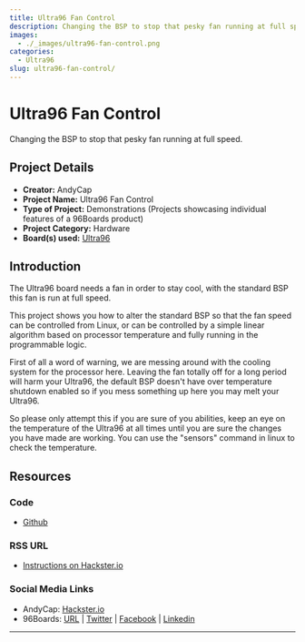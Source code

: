 ```yaml
---
title: Ultra96 Fan Control
description: Changing the BSP to stop that pesky fan running at full speed.
images:
  - ./_images/ultra96-fan-control.png
categories:
  - Ultra96
slug: ultra96-fan-control/
---
```


# Ultra96 Fan Control

Changing the BSP to stop that pesky fan running at full speed.

## Project Details

- **Creator:** AndyCap
- **Project Name:** Ultra96 Fan Control
- **Type of Project:** Demonstrations (Projects showcasing individual features of a 96Boards product)
- **Project Category:** Hardware
- **Board(s) used:** [Ultra96](https://www.96boards.org/product/ultra96/)

## Introduction

The Ultra96 board needs a fan in order to stay cool, with the standard BSP this fan is run at full speed.

This project shows you how to alter the standard BSP so that the fan speed can be controlled from Linux, or can be controlled by a simple linear algorithm based on processor temperature and fully running in the programmable logic.

First of all a word of warning, we are messing around with the cooling system for the processor here. Leaving the fan totally off for a long period will harm your Ultra96, the default BSP doesn't have over temperature shutdown enabled so if you mess something up here you may melt your Ultra96.

So please only attempt this if you are sure of you abilities, keep an eye on the temperature of the Ultra96 at all times until you are sure the changes you have made are working. You can use the "sensors" command in linux to check the temperature.

## Resources

### Code

- [Github](https://github.com/AndrewCapon/Ultra96FanControl)

### RSS URL

- [Instructions on Hackster.io](http://www.hackster.io/andycap/ultra96-fan-control-21fb8b)

### Social Media Links

- AndyCap: [Hackster.io](https://www.hackster.io/andycap)
- 96Boards: [URL](https://www.96boards.org/) &#124; [Twitter](https://twitter.com/96boards) &#124; [Facebook](https://www.facebook.com/96Boards) &#124; [Linkedin](https://www.linkedin.com/company/{{site.linkedin_username}}/)

---
